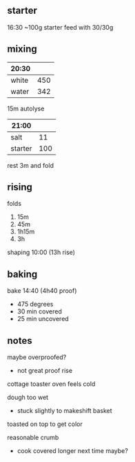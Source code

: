 ## starter
16:30 ~100g starter feed with 30/30g 

## mixing
| 20:30 | |
| ----------- |:----|
| white       | 450 |
| water       | 342 |

15m autolyse

| 21:00 | |
| ----------- |:----|
| salt        | 11  |
| starter     | 100 |

rest 3m and fold

## rising
folds
1. 15m
2. 45m
3. 1h15m
4. 3h

shaping 10:00 (13h rise)

## baking
 bake 14:40 (4h40 proof)
- 475 degrees
- 30 min covered
- 25 min uncovered

## notes
maybe overproofed?
- not great proof rise

cottage toaster oven feels cold

dough too wet
- stuck slightly to makeshift basket

toasted on top to get color

reasonable crumb
- cook covered longer next time maybe?
